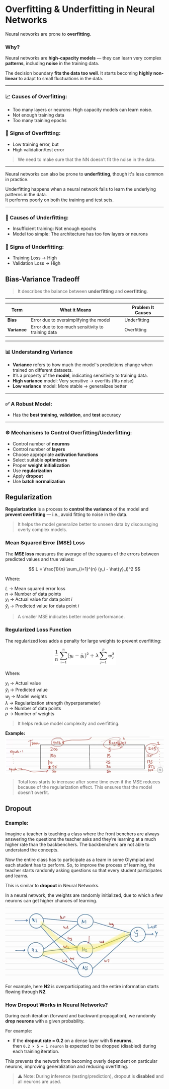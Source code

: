 # Overfitting & Underfitting in Neural Networks

Neural networks are prone to **overfitting**.

### Why?

Neural networks are **high-capacity models** — they can learn very complex **patterns**, including **noise** in the training data.

The decision boundary **fits the data too well**. It starts becoming **highly non-linear** to adapt to small fluctuations in the data.

---

### 📈 Causes of Overfitting:
- Too many layers or neurons: High capacity models can learn noise.
- Not enough training data
- Too many training epochs

### 🚨 Signs of Overfitting:
- Low training error, but
- High validation/test error

> We need to make sure that the NN doesn’t fit the noise in the data.

---

Neural networks can also be prone to **underfitting**, though it's less common in practice.

Underfitting happens when a neural network fails to learn the underlying patterns in the data.  
It performs poorly on both the training and test sets.

---

### 🧱 Causes of Underfitting:
- Insufficient training: Not enough epochs
- Model too simple: The architecture has too few layers or neurons

### 🛑 Signs of Underfitting:
- Training Loss → High  
- Validation Loss → High

## Bias-Variance Tradeoff

> It describes the balance between **underfitting** and **overfitting**.

---

| **Term**   | **What it Means**                                      | **Problem It Causes** |
|------------|--------------------------------------------------------|------------------------|
| **Bias**   | Error due to oversimplifying the model                 | Underfitting           |
| **Variance** | Error due to too much sensitivity to training data     | Overfitting            |

---

### 📊 Understanding Variance

- **Variance** refers to how much the model's predictions change when trained on different datasets.
- It’s a property of the **model**, indicating sensitivity to training data.
- **High variance** model: Very sensitive → overfits (fits noise)
- **Low variance** model: More stable → generalizes better

---

### ✅ A Robust Model:
- Has the **best training**, **validation**, and **test** accuracy

---

### ⚙️ Mechanisms to Control Overfitting/Underfitting:
- Control number of **neurons**
- Control number of **layers**
- Choose appropriate **activation functions**
- Select suitable **optimizers**
- Proper **weight initialization**
- Use **regularization**
- Apply **dropout**
- Use **batch normalization**

## Regularization

**Regularization** is a process to **control the variance** of the model and **prevent overfitting** — i.e., avoid fitting to noise in the data.

> It helps the model generalize better to unseen data by discouraging overly complex models.

### Mean Squared Error (MSE) Loss

The **MSE loss** measures the average of the squares of the errors between predicted values and true values:

$$
L = \frac{1}{n} \sum_{i=1}^{n} (y_i - \hat{y}_i)^2
$$

Where:

$L$ → Mean squared error loss  
$n$ → Number of data points  
$y_i$ → Actual value for data point $i$  
$\hat{y}_i$ → Predicted value for data point $i$  

> A smaller MSE indicates better model performance.

### Regularized Loss Function

The regularized loss adds a penalty for large weights to prevent overfitting:

<p align="center">
  <img src="notes_images/regularized_loss.png" alt="Regularized MSE Loss" width="200"/>
</p>

Where:

$y_i$ → Actual value  
$\hat{y}_i$ → Predicted value  
$w_j$ → Model weights  
$\lambda$ → Regularization strength (hyperparameter)  
$n$ → Number of data points  
$p$ → Number of weights

> It helps reduce model complexity and overfitting.

**Example:**
![regularization_example](notes_images/regularization_example.jpg)
> Total loss starts to increase after some time even if the MSE reduces because of the regularization effect. This ensures that the model doesn’t overfit.

## Dropout

### Example:

Imagine a teacher is teaching a class where the front benchers are always answering the questions the teacher asks and they’re learning at a much higher rate than the backbenchers. The backbenchers are not able to understand the concepts.

Now the entire class has to participate as a team in some Olympiad and each student has to perform. So, to improve the process of learning, the teacher starts randomly asking questions so that every student participates and learns.

This is similar to **dropout** in Neural Networks.

In a neural network, the weights are randomly initialized, due to which a few neurons can get higher chances of learning.

![overparticipation](notes_images/overparticipation.jpg)

For example, here **N2** is overparticipating and the entire information starts flowing through **N2**.

### How Dropout Works in Neural Networks?

During each iteration (forward and backward propagation), we randomly **drop neurons** with a given probability.

For example:

- If the **dropout rate = 0.2** on a dense layer with **5 neurons**,  
  then `0.2 × 5 = 1 neuron` is expected to be dropped (disabled) during each training iteration.

This prevents the network from becoming overly dependent on particular neurons, improving generalization and reducing overfitting.

> ⚠️ Note: During inference (testing/prediction), dropout is **disabled** and all neurons are used.
